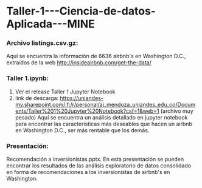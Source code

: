 # Taller-1---Ciencia-de-datos-Aplicada---MINE


### Archivo listings.csv.gz:
Aquí se encuentra la información de 6636 airbnb's en Washington D.C., extraídos de la web http://insideairbnb.com/get-the-data/

### Taller 1.ipynb: 
1. Ver el release Taller 1 Jupyter Notebook
2. link de descarga: https://uniandes-my.sharepoint.com/:f:/r/personal/aj_mendoza_uniandes_edu_co/Documents/Taller%201%20Jupyter%20Notebook?csf=1&web=1
(archivo muy pesado)
Aquí se encuentra un análisis detallado en jupyter notebook para encontrar las características más deseables que hacen un airbnb en Washington D.C., ser más rentable que los demás.

### Presentación: 
Recomendación a inversionistas.pptx. En esta presentación se pueden encontrar los resultados de las análisis exploratorio de datos consolidado en forma de recomendaciones a los inversionistas de airbnb's en Washington.
